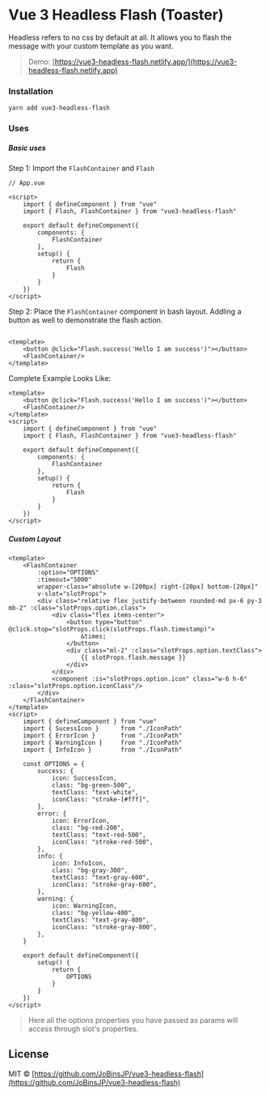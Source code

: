 # Vue 3 Headless Flash (Toaster)

Headless refers to no css by default at all. It allows you to flash the message with your custom template as you want.

> Demo: [https://vue3-headless-flash.netlify.app/](https://vue3-headless-flash.netlify.app)

### Installation

```shell
yarn add vue3-headless-flash
```

### Uses

##### Basic uses

Step 1: Import the `FlashContainer` and `Flash`

```vue
// App.vue

<script>
    import { defineComponent } from "vue"
    import { Flash, FlashContainer } from "vue3-headless-flash"

    export default defineComponent({
        components: {
            FlashContainer
        },
        setup() {
            return {
                Flash
            }
        }
    })
</script>
```
Step 2: Place the `FlashContainer` component in bash layout. Addling a button as well to demonstrate the flash action.

```vue

<template>
    <button @click="Flash.success('Hello I am success')"></button>
    <FlashContainer/>
</template>
```


Complete Example Looks Like:

```vue
<template>
    <button @click="Flash.success('Hello I am success')"></button>
    <FlashContainer/>
</template>
<script>
    import { defineComponent } from "vue"
    import { Flash, FlashContainer } from "vue3-headless-flash"

    export default defineComponent({
        components: {
            FlashContainer
        },
        setup() {
            return {
                Flash
            }
        }
    })
</script>
```

##### Custom Layout

```vue
<template>
    <FlashContainer
        :option="OPTIONS"
        :timeout="5000"
        wrapper-class="absolute w-[200px] right-[20px] bottom-[20px]"
        v-slot="slotProps">
        <div class="relative flex justify-between rounded-md px-6 py-3 mb-2" :class="slotProps.option.class">
            <div class="flex items-center">
                <button type="button" @click.stop="slotProps.click(slotProps.flash.timestamp)">
                    &times;
                </button>
                <div class="ml-2" :class="slotProps.option.textClass">
                    {{ slotProps.flash.message }}
                </div>
            </div>
            <component :is="slotProps.option.icon" class="w-6 h-6" :class="slotProps.option.iconClass"/>
        </div>
    </FlashContainer>
</template>
<script>
    import { defineComponent } from "vue"
    import { SucessIcon }      from "./IconPath"
    import { ErrorIcon }       from "./IconPath"
    import { WarningIcon }     from "./IconPath"
    import { InfoIcon }        from "./IconPath"

    const OPTIONS = {
        success: {
            icon: SuccessIcon,
            class: "bg-green-500",
            textClass: "text-white",
            iconClass: "stroke-[#fff]",
        },
        error: {
            icon: ErrorIcon,
            class: "bg-red-200",
            textClass: "text-red-500",
            iconClass: "stroke-red-500",
        },
        info: {
            icon: InfoIcon,
            class: "bg-gray-300",
            textClass: "text-gray-600",
            iconClass: "stroke-gray-600",
        },
        warning: {
            icon: WarningIcon,
            class: "bg-yellow-400",
            textClass: "text-gray-800",
            iconClass: "stroke-gray-800",
        },
    }

    export default defineComponent({
        setup() {
            return {
                OPTIONS
            }
        }
    })
</script>
```
> Here all the options properties you have passed as params will access through slot's properties.
## License

MIT © [https://github.com/JoBinsJP/vue3-headless-flash](https://github.com/JoBinsJP/vue3-headless-flash)
